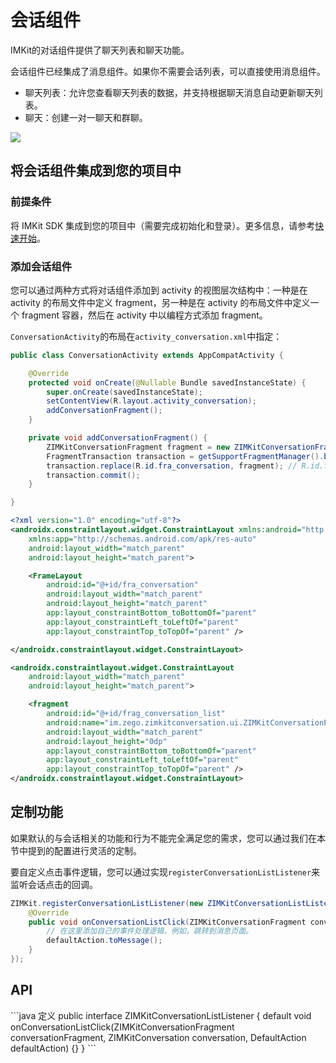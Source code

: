 # 会话组件

IMKit的对话组件提供了聊天列表和聊天功能。

<Note title="说明">会话组件已经集成了消息组件。如果你不需要会话列表，可以直接使用消息组件。</Note>

- 聊天列表：允许您查看聊天列表的数据，并支持根据聊天消息自动更新聊天列表。
- 聊天：创建一对一聊天和群聊。











<ZIMKitChatInfo />

<Frame width="200" height="auto" caption="">
    <img src="https://doc-media.zego.im/sdk-doc/Pics/zimkit_android/zimkit_android_conversation_en_new.gif" />
</Frame>

## 将会话组件集成到您的项目中

### 前提条件

将 IMKit SDK 集成到您的项目中（需要完成初始化和登录）。更多信息，请参考[快速开始](/in-app-chat-kit-android/quick-start)。
<ZIMKItComponentPrefixInfoNew/>

### 添加会话组件

您可以通过两种方式将对话组件添加到 activity 的视图层次结构中：一种是在 activity 的布局文件中定义 fragment，另一种是在 activity 的布局文件中定义一个 fragment 容器，然后在 activity 中以编程方式添加 fragment。

<Tabs>
<Tab title="以编程方式添加 Fragment">

`ConversationActivity`的布局在`activity_conversation.xml`中指定：
<CodeGroup>
```java ConversationActivity.java {11-13}
public class ConversationActivity extends AppCompatActivity {

    @Override
    protected void onCreate(@Nullable Bundle savedInstanceState) {
        super.onCreate(savedInstanceState);
        setContentView(R.layout.activity_conversation);
        addConversationFragment();
    }

    private void addConversationFragment() {
        ZIMKitConversationFragment fragment = new ZIMKitConversationFragment();
        FragmentTransaction transaction = getSupportFragmentManager().beginTransaction();
        transaction.replace(R.id.fra_conversation, fragment); // R.id.fra_conversation 是指在 XML 中定义的 FrameLayout 的 ID。
        transaction.commit();
    }

}
```

```xml activity_conversation.xml
<?xml version="1.0" encoding="utf-8"?>
<androidx.constraintlayout.widget.ConstraintLayout xmlns:android="http://schemas.android.com/apk/res/android"
    xmlns:app="http://schemas.android.com/apk/res-auto"
    android:layout_width="match_parent"
    android:layout_height="match_parent">

    <FrameLayout
        android:id="@+id/fra_conversation"
        android:layout_width="match_parent"
        android:layout_height="match_parent"
        app:layout_constraintBottom_toBottomOf="parent"
        app:layout_constraintLeft_toLeftOf="parent"
        app:layout_constraintTop_toTopOf="parent" />

</androidx.constraintlayout.widget.ConstraintLayout>
```
</CodeGroup>
</Tab>
<Tab title="通过 XML 添加 Fragment">

```xml {7}
<androidx.constraintlayout.widget.ConstraintLayout
    android:layout_width="match_parent"
    android:layout_height="match_parent">

    <fragment
        android:id="@+id/frag_conversation_list"
        android:name="im.zego.zimkitconversation.ui.ZIMKitConversationFragment"
        android:layout_width="match_parent"
        android:layout_height="0dp"
        app:layout_constraintBottom_toBottomOf="parent"
        app:layout_constraintLeft_toLeftOf="parent"
        app:layout_constraintTop_toTopOf="parent" />
</androidx.constraintlayout.widget.ConstraintLayout>
```
</Tab>
</Tabs>


## 定制功能

如果默认的与会话相关的功能和行为不能完全满足您的需求，您可以通过我们在本节中提到的配置进行灵活的定制。

<Accordion title="自定义点击事件" defaultOpen="false">

要自定义点击事件逻辑，您可以通过实现`registerConversationListListener`来监听会话点击的回调。

```java {3-6}
ZIMKit.registerConversationListListener(new ZIMKitConversationListListener() {
    @Override
    public void onConversationListClick(ZIMKitConversationFragment conversationFragment, ZIMKitConversation conversation, DefaultAction defaultAction) {
        // 在这里添加自己的事件处理逻辑，例如，跳转到消息页面。
        defaultAction.toMessage();
    }
});
```
</Accordion>


## API


<Accordion title="ZIMKitConversationListListener" defaultOpen="false">
```java 定义
public interface ZIMKitConversationListListener {
    default void onConversationListClick(ZIMKitConversationFragment conversationFragment,
        ZIMKitConversation conversation, DefaultAction defaultAction) {}
}
```
</Accordion>
